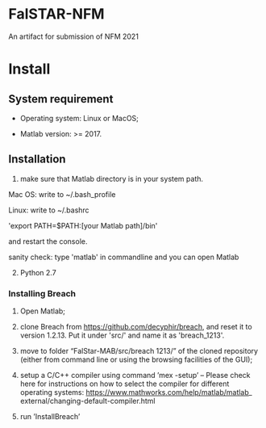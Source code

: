 # FalSTAR-NFM
An artifact for submission of NFM 2021


# Install
## System requirement

- Operating system: Linux or MacOS;

- Matlab version: >= 2017.


## Installation
1. make sure that Matlab directory is in your system path.

Mac OS:  write to ~/.bash_profile

Linux:  write to ~/.bashrc

'export PATH=$PATH:[your Matlab path]/bin'

and restart the console.

sanity check: type 'matlab' in commandline and you can open Matlab

2. Python 2.7

### Installing Breach

1. Open Matlab;

2. clone Breach from https://github.com/decyphir/breach, and reset it to version 1.2.13. Put it under 'src/' and name it as 'breach_1213'.

3. move to folder “FalStar-MAB/src/breach 1213/” of the cloned repository (either
from command line or using the browsing facilities of the GUI);

4. setup a C/C++ compiler using command ’mex -setup’
– Please check here for instructions on how to select the compiler for different
operating systems: https://www.mathworks.com/help/matlab/matlab_
external/changing-default-compiler.html

5. run ’InstallBreach’
